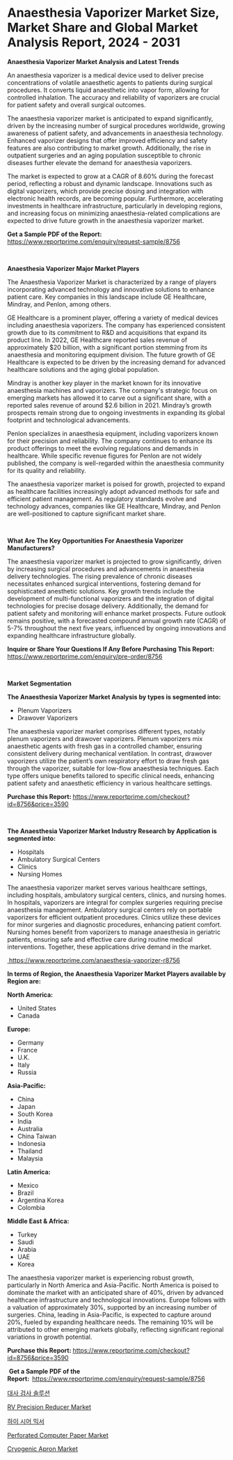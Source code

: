 <p><h1>Anaesthesia Vaporizer Market Size, Market Share and Global Market Analysis Report, 2024 - 2031</h1></p><p><strong>Anaesthesia Vaporizer Market Analysis and Latest Trends</strong></p>
<p><p>An anaesthesia vaporizer is a medical device used to deliver precise concentrations of volatile anaesthetic agents to patients during surgical procedures. It converts liquid anaesthetic into vapor form, allowing for controlled inhalation. The accuracy and reliability of vaporizers are crucial for patient safety and overall surgical outcomes.</p><p>The anaesthesia vaporizer market is anticipated to expand significantly, driven by the increasing number of surgical procedures worldwide, growing awareness of patient safety, and advancements in anaesthesia technology. Enhanced vaporizer designs that offer improved efficiency and safety features are also contributing to market growth. Additionally, the rise in outpatient surgeries and an aging population susceptible to chronic diseases further elevate the demand for anaesthesia vaporizers.</p><p>The market is expected to grow at a CAGR of 8.60% during the forecast period, reflecting a robust and dynamic landscape. Innovations such as digital vaporizers, which provide precise dosing and integration with electronic health records, are becoming popular. Furthermore, accelerating investments in healthcare infrastructure, particularly in developing regions, and increasing focus on minimizing anaesthesia-related complications are expected to drive future growth in the anaesthesia vaporizer market.</p></p>
<p><strong>Get a Sample PDF of the Report:&nbsp;</strong> <a href="https://www.reportprime.com/enquiry/request-sample/8756">https://www.reportprime.com/enquiry/request-sample/8756</a></p>
<p>&nbsp;</p>
<p><strong>Anaesthesia Vaporizer Major Market Players</strong></p>
<p><p>The Anaesthesia Vaporizer Market is characterized by a range of players incorporating advanced technology and innovative solutions to enhance patient care. Key companies in this landscape include GE Healthcare, Mindray, and Penlon, among others.</p><p>GE Healthcare is a prominent player, offering a variety of medical devices including anaesthesia vaporizers. The company has experienced consistent growth due to its commitment to R&D and acquisitions that expand its product line. In 2022, GE Healthcare reported sales revenue of approximately $20 billion, with a significant portion stemming from its anaesthesia and monitoring equipment division. The future growth of GE Healthcare is expected to be driven by the increasing demand for advanced healthcare solutions and the aging global population.</p><p>Mindray is another key player in the market known for its innovative anaesthesia machines and vaporizers. The company's strategic focus on emerging markets has allowed it to carve out a significant share, with a reported sales revenue of around $2.6 billion in 2021. Mindray’s growth prospects remain strong due to ongoing investments in expanding its global footprint and technological advancements.</p><p>Penlon specializes in anaesthesia equipment, including vaporizers known for their precision and reliability. The company continues to enhance its product offerings to meet the evolving regulations and demands in healthcare. While specific revenue figures for Penlon are not widely published, the company is well-regarded within the anaesthesia community for its quality and reliability.</p><p>The anaesthesia vaporizer market is poised for growth, projected to expand as healthcare facilities increasingly adopt advanced methods for safe and efficient patient management. As regulatory standards evolve and technology advances, companies like GE Healthcare, Mindray, and Penlon are well-positioned to capture significant market share.</p></p>
<p>&nbsp;</p>
<p><strong>What Are The Key Opportunities For Anaesthesia Vaporizer Manufacturers?</strong></p>
<p><p>The anaesthesia vaporizer market is projected to grow significantly, driven by increasing surgical procedures and advancements in anaesthesia delivery technologies. The rising prevalence of chronic diseases necessitates enhanced surgical interventions, fostering demand for sophisticated anesthetic solutions. Key growth trends include the development of multi-functional vaporizers and the integration of digital technologies for precise dosage delivery. Additionally, the demand for patient safety and monitoring will enhance market prospects. Future outlook remains positive, with a forecasted compound annual growth rate (CAGR) of 5-7% throughout the next five years, influenced by ongoing innovations and expanding healthcare infrastructure globally.</p></p>
<p><strong>Inquire or Share Your Questions If Any Before Purchasing This Report:</strong> <a href="https://www.reportprime.com/enquiry/pre-order/8756">https://www.reportprime.com/enquiry/pre-order/8756</a></p>
<p>&nbsp;</p>
<p><strong>Market Segmentation</strong></p>
<p><strong>The Anaesthesia Vaporizer Market Analysis by types is segmented into:</strong></p>
<p><ul><li>Plenum Vaporizers</li><li>Drawover Vaporizers</li></ul></p>
<p><p>The anaesthesia vaporizer market comprises different types, notably plenum vaporizers and drawover vaporizers. Plenum vaporizers mix anaesthetic agents with fresh gas in a controlled chamber, ensuring consistent delivery during mechanical ventilation. In contrast, drawover vaporizers utilize the patient’s own respiratory effort to draw fresh gas through the vaporizer, suitable for low-flow anaesthesia techniques. Each type offers unique benefits tailored to specific clinical needs, enhancing patient safety and anaesthetic efficiency in various healthcare settings.</p></p>
<p><strong>Purchase this Report:&nbsp;</strong><a href="https://www.reportprime.com/checkout?id=8756&price=3590">https://www.reportprime.com/checkout?id=8756&price=3590</a></p>
<p>&nbsp;</p>
<p><strong>The Anaesthesia Vaporizer Market Industry Research by Application is segmented into:</strong></p>
<p><ul><li>Hospitals</li><li>Ambulatory Surgical Centers</li><li>Clinics</li><li>Nursing Homes</li></ul></p>
<p><p>The anaesthesia vaporizer market serves various healthcare settings, including hospitals, ambulatory surgical centers, clinics, and nursing homes. In hospitals, vaporizers are integral for complex surgeries requiring precise anaesthesia management. Ambulatory surgical centers rely on portable vaporizers for efficient outpatient procedures. Clinics utilize these devices for minor surgeries and diagnostic procedures, enhancing patient comfort. Nursing homes benefit from vaporizers to manage anaesthesia in geriatric patients, ensuring safe and effective care during routine medical interventions. Together, these applications drive demand in the market.</p></p>
<p><a href="https://www.reportprime.com/anaesthesia-vaporizer-r8756">&nbsp;https://www.reportprime.com/anaesthesia-vaporizer-r8756</a></p>
<p><strong>In terms of Region, the Anaesthesia Vaporizer Market Players available by Region are:</strong></p>
<p>
    <p> <strong> North America: </strong>
        <ul>
            <li>United States</li>
            <li>Canada</li>
        </ul>
        </p> 
    <p> <strong> Europe: </strong>
        <ul>
            <li>Germany</li>
            <li>France</li>
            <li>U.K.</li>
            <li>Italy</li>
            <li>Russia</li>
        </ul>
        </p> 
    <p> <strong> Asia-Pacific: </strong>
        <ul>
            <li>China</li>
            <li>Japan</li>
            <li>South Korea</li>
            <li>India</li>
            <li>Australia</li>
            <li>China Taiwan</li>
            <li>Indonesia</li>
            <li>Thailand</li>
            <li>Malaysia</li>
        </ul>
        </p> 
    <p> <strong> Latin America: </strong>
        <ul>
            <li>Mexico</li>
            <li>Brazil</li>
            <li>Argentina Korea</li>
            <li>Colombia</li>
        </ul>
        </p> 
    <p> <strong> Middle East & Africa: </strong>
        <ul>
            <li>Turkey</li>
            <li>Saudi</li>
            <li>Arabia</li>
            <li>UAE</li>
            <li>Korea</li>
        </ul>
    </p>
    </p>
<p><p>The anaesthesia vaporizer market is experiencing robust growth, particularly in North America and Asia-Pacific. North America is poised to dominate the market with an anticipated share of 40%, driven by advanced healthcare infrastructure and technological innovations. Europe follows with a valuation of approximately 30%, supported by an increasing number of surgeries. China, leading in Asia-Pacific, is expected to capture around 20%, fueled by expanding healthcare needs. The remaining 10% will be attributed to other emerging markets globally, reflecting significant regional variations in growth potential.</p></p>
<p><strong>Purchase this Report: </strong><a href="https://www.reportprime.com/checkout?id=8756&price=3590">https://www.reportprime.com/checkout?id=8756&price=3590</a></p>
<p>&nbsp;<strong>Get a Sample PDF of the Report:&nbsp;&nbsp;</strong><a href="https://www.reportprime.com/enquiry/request-sample/8756">https://www.reportprime.com/enquiry/request-sample/8756</a></p>
<p><strong></strong></p>
<p><p><a href="https://medium.com/@trevorkruvalis5678/%EB%8C%80%EC%82%AC-%EA%B2%80%EC%82%AC-%EC%86%94%EB%A3%A8%EC%85%98-%EC%8B%9C%EC%9E%A5-%EC%A0%84-%EC%84%B8%EA%B3%84-%EB%B0%8F-%EC%A7%80%EC%97%AD-%EB%B6%84%EC%84%9D-%EC%B5%9C%EC%A2%85-%EC%82%AC%EC%9A%A9%EC%9E%90-%EC%A0%9C%ED%92%88-%EB%B0%8F-%EC%A7%80%EC%97%AD%EC%97%90-%EC%B4%88%EC%A0%90-%EB%B6%84%EC%84%9D-%EB%B0%8F-%EC%98%88%EC%B8%A1-2024-2031-6c634ab96b8b">대사 검사 솔루션</a></p><p><a href="https://issuu.com/reportprime-2/docs/rv-precision-reducer-market-size-20_602bd3cb111814">RV Precision Reducer Market</a></p><p><a href="https://medium.com/@nikki.bettison/%EC%8B%A0%ED%9D%A5-%EA%B3%A0%EC%A0%84%EB%8B%A8-%EB%AF%B9%EC%84%9C-%EC%8B%9C%EC%9E%A5-%EA%B8%B0%ED%9A%8C-%ED%88%AC%EC%9E%90%EC%9E%90-%EB%B0%8F-%EC%9D%B4%ED%95%B4%EA%B4%80%EA%B3%84%EC%9E%90%EB%A5%BC-%EC%9C%84%ED%95%9C-%EC%8B%9C%EC%9E%A5-%EB%B6%84%EC%84%9D-2024%EB%85%84%EB%B6%80%ED%84%B0-2031%EB%85%84%EA%B9%8C%EC%A7%80%EC%9D%98-%EC%98%88%EC%B8%A1-080f4f53f53c">하이 시어 믹서</a></p><p><a href="https://www.linkedin.com/pulse/perforated-computer-paper-market-size-growth-industry-analysis-snpif?trackingId=I0d3cwl5QgmCBWbCTvDbVg%3D%3D">Perforated Computer Paper Market</a></p><p><a href="https://www.linkedin.com/pulse/cryogenic-apron-market-overview-global-trends-future-prospects-pxugc?trackingId=kEc5fi5OSUeR%2BZ017EnuZQ%3D%3D">Cryogenic Apron Market</a></p></p>